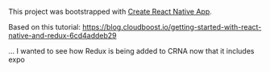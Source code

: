 This project was bootstrapped with [Create React Native App](https://github.com/react-community/create-react-native-app).

Based on this tutorial:
https://blog.cloudboost.io/getting-started-with-react-native-and-redux-6cd4addeb29

... I wanted to see how Redux is being added to CRNA now that it includes expo
